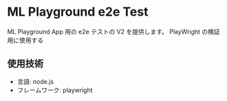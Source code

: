 # ML Playground e2e Test

ML Playground App 用の e2e テストの V2 を提供します。
PlayWright の検証用に使用する

## 使用技術

- 言語: node.js
- フレームワーク: playwright
